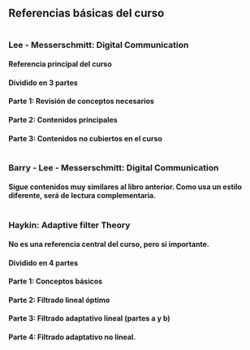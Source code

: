 ## Referencias básicas del curso
#
### Lee - Messerschmitt: Digital Communication
#### Referencia principal del curso
#### Dividido en 3 partes
#### Parte 1: Revisión de conceptos necesarios
#### Parte 2: Contenidos principales
#### Parte 3: Contenidos no cubiertos en el curso
#
### Barry - Lee - Messerschmitt: Digital Communication
#### Sigue contenidos muy similares al libro anterior. Como usa un estilo diferente, será de lectura complementaria.
#
### Haykin: Adaptive filter Theory 
#### No es una referencia central del curso, pero si importante.
#### Dividido en 4 partes
#### Parte 1: Conceptos básicos
#### Parte 2: Filtrado lineal óptimo
#### Parte 3: Filtrado adaptativo lineal (partes a y b)
#### Parte 4: Filtrado adaptativo no lineal.
#

